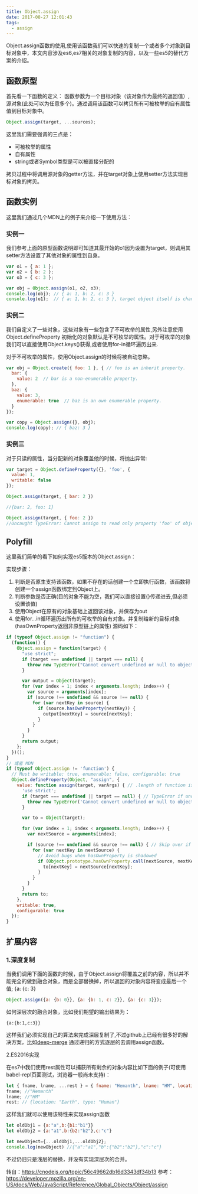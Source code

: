 ```yaml
---
title: Object.assign
date: 2017-08-27 12:01:43
tags:
  - assign
---
```


Object.assign函数的使用,使用该函数我们可以快速的复制一个或者多个对象到目标对象中，本文内容涉及es6,es7相关的对象复制的内容，以及一些es5的替代方案的介绍。

## 函数原型
首先看一下函数的定义：
函数参数为一个目标对象（该对象作为最终的返回值）,源对象(此处可以为任意多个)。通过调用该函数可以拷贝所有可被枚举的自有属性值到目标对象中。
```javascript
Object.assign(target, ...sources);
```
这里我们需要强调的三点是：

- 可被枚举的属性
- 自有属性
- string或者Symbol类型是可以被直接分配的

拷贝过程中将调用源对象的getter方法，并在target对象上使用setter方法实现目标对象的拷贝。
<!-- more -->
## 函数实例
这里我们通过几个MDN上的例子来介绍一下使用方法：

### 实例一

我们参考上面的原型函数说明即可知道其最开始的o1因为设置为target，则调用其setter方法设置了其他对象的属性到自身。
```javascript
var o1 = { a: 1 };
var o2 = { b: 2 };
var o3 = { c: 3 };

var obj = Object.assign(o1, o2, o3);
console.log(obj); // { a: 1, b: 2, c: 3 }
console.log(o1);  // { a: 1, b: 2, c: 3 }, target object itself is changed.
```
### 实例二

我们自定义了一些对象，这些对象有一些包含了不可枚举的属性,另外注意使用 Object.defineProperty 初始化的对象默认是不可枚举的属性。对于可枚举的对象我们可以直接使用Object.keys()获得,或者使用for-in循环遍历出来.

对于不可枚举的属性，使用Object.assign的时候将被自动忽略。
```javascript
var obj = Object.create({ foo: 1 }, { // foo is an inherit property.
  bar: {
    value: 2  // bar is a non-enumerable property.
  },
  baz: {
    value: 3,
    enumerable: true  // baz is an own enumerable property.
  }
});

var copy = Object.assign({}, obj);
console.log(copy); // { baz: 3 }  
```
### 实例三

对于只读的属性，当分配新的对象覆盖他的时候，将抛出异常:
```javascript
var target = Object.defineProperty({}, 'foo', {
  value: 1,
  writable: false
}); 

Object.assign(target, { bar: 2 })

//{bar: 2, foo: 1}

Object.assign(target, { foo: 2 })
//Uncaught TypeError: Cannot assign to read only property 'foo' of object '#<Object>'(…)
```
## Polyfill
这里我们简单的看下如何实现es5版本的Object.assign：

实现步骤：

1. 判断是否原生支持该函数，如果不存在的话创建一个立即执行函数，该函数将创建一个assign函数绑定到Object上。
2. 判断参数是否正确(目的对象不能为空，我们可以直接设置{}传递进去,但必须设置该值)
3. 使用Object在原有的对象基础上返回该对象，并保存为out
4. 使用for…in循环遍历出所有的可枚举的自有对象。并复制给新的目标对象(hasOwnProperty返回非原型链上的属性)
源码如下：
```javascript
if (typeof Object.assign != "function") {
  (function() {
    Object.assign = function(target) {
      "use strict";
      if (target === undefined || target === null) {
        throw new TypeError("Cannot convert undefined or null to object");
      }

      var output = Object(target);
      for (var index = 1; index < arguments.length; index++) {
        var source = arguments[index];
        if (source !== undefined && source !== null) {
          for (var nextKey in source) {
            if (source.hasOwnProperty(nextKey)) {
              output[nextKey] = source[nextKey];
            }
          }
        }
      }
      return output;
    };
  })();
}
// 或者 MDN
if (typeof Object.assign != 'function') {
  // Must be writable: true, enumerable: false, configurable: true
  Object.defineProperty(Object, "assign", {
    value: function assign(target, varArgs) { // .length of function is 2
      'use strict';
      if (target === undefined || target == null) { // TypeError if undefined or null
        throw new TypeError('Cannot convert undefined or null to object');
      }

      var to = Object(target);

      for (var index = 1; index < arguments.length; index++) {
        var nextSource = arguments[index];

        if (source !== undefined && source !== null) { // Skip over if undefined or null
          for (var nextKey in nextSource) {
            // Avoid bugs when hasOwnProperty is shadowed
            if (Object.prototype.hasOwnProperty.call(nextSource, nextKey)) {
              to[nextKey] = nextSource[nextKey];
            }
          }
        }
      }
      return to;
    },
    writable: true,
    configurable: true
  });
}
```
## 扩展内容
### 1.深度复制

当我们调用下面的函数的时候，由于Object.assign将覆盖之前的内容，所以并不能完全的做到融合对象，而是全部替换掉，所以返回的对象内容将变成最后一个值; {a: {c: 3}
```javascript
Object.assign({a: {b: 0}}, {a: {b: 1, c: 2}}, {a: {c: 3}});
```
如何深层次的融合对象，比如我们期望的输出结果为：
```
{a:{b:1,c:3}}
```
这样我们必须实现自己的算法来完成深层复制了,不过github上已经有很多好的解决方案，比如[deep-merge](https://github.com/sindresorhus/deep-assign/blob/master/index.js) 通过递归的方式逐层的去调用assign函数。

2.ES2016实现

在es7中我们使用rest属性可以捕获所有剩余的对象内容比如下面的例子(可使用babel-repl页面测试，浏览器一般尚未支持)：
```javascript
let { fname, lname, ...rest } = { fname: "Hemanth", lname: "HM", location: "Earth", type: "Human" };
fname; //"Hemanth"
lname; //"HM"
rest; // {location: "Earth", type: "Human"}
```
这样我们就可以使用该特性来实现assign函数
```javascript
let oldObj1 = {a:"a",b:{b1:"b1"}}
let oldObj2 = {a:"a1",b:{b2:"b2"},c:"c"}

let newObject={...oldObj1,...oldObj2};
console.log(newObject) //{"a":"a1","b":{"b2":"b2"},"c":"c"}
```

不过仍旧只是浅层的替换，并没有实现深层次的合并。

转自：https://cnodejs.org/topic/56c49662db16d3343df34b13
参考：https://developer.mozilla.org/en-US/docs/Web/JavaScript/Reference/Global_Objects/Object/assign